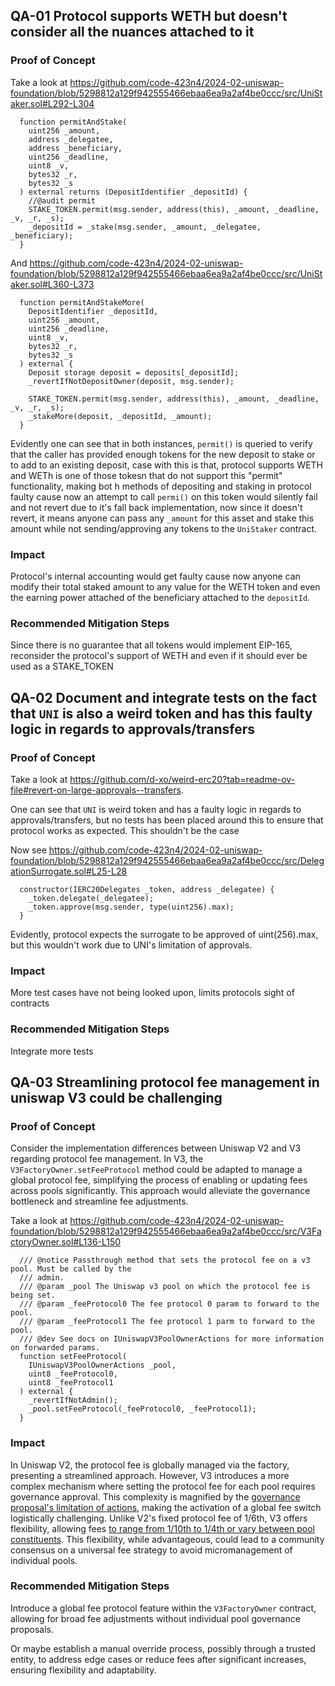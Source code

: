 ## QA-01 Protocol supports WETH but doesn't consider all the nuances attached to it

### Proof of Concept

Take a look at https://github.com/code-423n4/2024-02-uniswap-foundation/blob/5298812a129f942555466ebaa6ea9a2af4be0ccc/src/UniStaker.sol#L292-L304

```solidity
  function permitAndStake(
    uint256 _amount,
    address _delegatee,
    address _beneficiary,
    uint256 _deadline,
    uint8 _v,
    bytes32 _r,
    bytes32 _s
  ) external returns (DepositIdentifier _depositId) {
    //@audit permit
    STAKE_TOKEN.permit(msg.sender, address(this), _amount, _deadline, _v, _r, _s);
    _depositId = _stake(msg.sender, _amount, _delegatee, _beneficiary);
  }
```

And https://github.com/code-423n4/2024-02-uniswap-foundation/blob/5298812a129f942555466ebaa6ea9a2af4be0ccc/src/UniStaker.sol#L360-L373

```solidity
  function permitAndStakeMore(
    DepositIdentifier _depositId,
    uint256 _amount,
    uint256 _deadline,
    uint8 _v,
    bytes32 _r,
    bytes32 _s
  ) external {
    Deposit storage deposit = deposits[_depositId];
    _revertIfNotDepositOwner(deposit, msg.sender);

    STAKE_TOKEN.permit(msg.sender, address(this), _amount, _deadline, _v, _r, _s);
    _stakeMore(deposit, _depositId, _amount);
  }

```

Evidently one can see that in both instances, `permit()` is queried to verify that the caller has provided enough tokens for the new deposit to stake or to add to an existing deposit, case with this is that, protocol supports WETH and WETh is one of those tokesn that do not support this "permit" functionality, making bot h methods of depositing and staking in protocol faulty cause now an attempt to call `permi()` on this token would silently fail and not revert due to it's fall back implementation, now since it doesn't revert, it means anyone can pass any `_amount` for this asset and stake this amount while not sending/approving any tokens to the `UniStaker` contract.

### Impact

Protocol's internal accounting would get faulty cause now anyone can modify their total staked amount to any value for the WETH token and even the earning power attached of the beneficiary attached to the `depositId`.

### Recommended Mitigation Steps

Since there is no guarantee that all tokens would implement EIP-165, reconsider the protocol's support of WETH and even if it should ever be used as a STAKE_TOKEN

## QA-02 Document and integrate tests on the fact that `UNI` is also a weird token and has this faulty logic in regards to approvals/transfers

### Proof of Concept

Take a look at https://github.com/d-xo/weird-erc20?tab=readme-ov-file#revert-on-large-approvals--transfers.

One can see that `UNI` is weird token and has a faulty logic in regards to approvals/transfers, but no tests has been placed around this to ensure that protocol works as expected. This shouldn't be the case

Now see https://github.com/code-423n4/2024-02-uniswap-foundation/blob/5298812a129f942555466ebaa6ea9a2af4be0ccc/src/DelegationSurrogate.sol#L25-L28

```solidity
  constructor(IERC20Delegates _token, address _delegatee) {
    _token.delegate(_delegatee);
    _token.approve(msg.sender, type(uint256).max);
  }
```

Evidently, protocol expects the surrogate to be approved of uint(256).max, but this wouldn't work due to UNI's limitation of approvals.

### Impact

More test cases have not being looked upon, limits protocols sight of contracts

### Recommended Mitigation Steps

Integrate more tests

## QA-03 Streamlining protocol fee management in uniswap V3 could be challenging

### Proof of Concept

Consider the implementation differences between Uniswap V2 and V3 regarding protocol fee management. In V3, the `V3FactoryOwner.setFeeProtocol` method could be adapted to manage a global protocol fee, simplifying the process of enabling or updating fees across pools significantly. This approach would alleviate the governance bottleneck and streamline fee adjustments.

Take a look at https://github.com/code-423n4/2024-02-uniswap-foundation/blob/5298812a129f942555466ebaa6ea9a2af4be0ccc/src/V3FactoryOwner.sol#L136-L150

```solidity
  /// @notice Passthrough method that sets the protocol fee on a v3 pool. Must be called by the
  /// admin.
  /// @param _pool The Uniswap v3 pool on which the protocol fee is being set.
  /// @param _feeProtocol0 The fee protocol 0 param to forward to the pool.
  /// @param _feeProtocol1 The fee protocol 1 parm to forward to the pool.
  /// @dev See docs on IUniswapV3PoolOwnerActions for more information on forwarded params.
  function setFeeProtocol(
    IUniswapV3PoolOwnerActions _pool,
    uint8 _feeProtocol0,
    uint8 _feeProtocol1
  ) external {
    _revertIfNotAdmin();
    _pool.setFeeProtocol(_feeProtocol0, _feeProtocol1);
  }

```

### Impact

In Uniswap V2, the protocol fee is globally managed via the factory, presenting a streamlined approach. However, V3 introduces a more complex mechanism where setting the protocol fee for each pool requires governance approval. This complexity is magnified by the [governance proposal's limitation of actions](https://docs.uniswap.org/contracts/v3/reference/governance/overview#proposal-max-operations), making the activation of a global fee switch logistically challenging. Unlike V2's fixed protocol fee of 1/6th, V3 offers flexibility, allowing fees [to range from 1/10th to 1/4th or vary between pool constituents](https://github.com/Uniswap/v3-core/blob/d8b1c635c275d2a9450bd6a78f3fa2484fef73eb/contracts/UniswapV3Pool.sol#L836-L845). This flexibility, while advantageous, could lead to a community consensus on a universal fee strategy to avoid micromanagement of individual pools.

### Recommended Mitigation Steps

Introduce a global fee protocol feature within the `V3FactoryOwner` contract, allowing for broad fee adjustments without individual pool governance proposals.

Or maybe establish a manual override process, possibly through a trusted entity, to address edge cases or reduce fees after significant increases, ensuring flexibility and adaptability.
